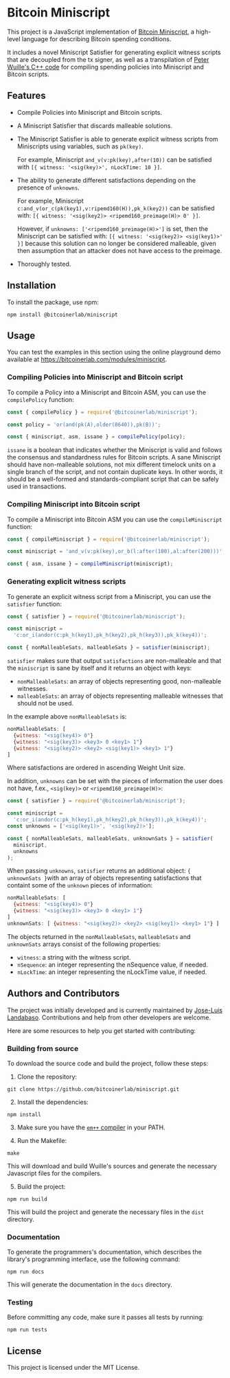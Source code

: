 # Bitcoin Miniscript

This project is a JavaScript implementation of [Bitcoin Miniscript](https://bitcoin.sipa.be/miniscript/), a high-level language for describing Bitcoin spending conditions.

It includes a novel Miniscript Satisfier for generating explicit witness scripts that are decoupled from the tx signer, as well as a transpilation of [Peter Wuille's C++ code](https://github.com/sipa/miniscript) for compiling spending policies into Miniscript and Bitcoin scripts.

## Features

- Compile Policies into Miniscript and Bitcoin scripts.
- A Miniscript Satisfier that discards malleable solutions.
- The Miniscript Satisfier is able to generate explicit witness scripts from Miniscripts using variables, such as `pk(key)`.

  For example, Miniscript `and_v(v:pk(key),after(10))` can be satisfied with `[{ witness: '<sig(key)>', nLockTime: 10 }]`.

- The ability to generate different satisfactions depending on the presence of `unknowns`.

  For example, Miniscript `c:and_v(or_c(pk(key1),v:ripemd160(H)),pk_k(key2))` can be satisfied with: `[{ witness: '<sig(key2)> <ripemd160_preimage(H)> 0' }]`.

  However, if `unknowns: ['<ripemd160_preimage(H)>']` is set, then the Miniscript can be satisfied with: `[{ witness: '<sig(key2)> <sig(key1)>' }]` because this solution can no longer be considered malleable, given then assumption that an attacker does not have access to the preimage.

- Thoroughly tested.

## Installation

To install the package, use npm:

```
npm install @bitcoinerlab/miniscript
```

## Usage

You can test the examples in this section using the online playground demo available at https://bitcoinerlab.com/modules/miniscript.

### Compiling Policies into Miniscript and Bitcoin script

To compile a Policy into a Miniscript and Bitcoin ASM, you can use the `compilePolicy` function:

```javascript
const { compilePolicy } = require('@bitcoinerlab/miniscript');

const policy = 'or(and(pk(A),older(8640)),pk(B))';

const { miniscript, asm, issane } = compilePolicy(policy);
```

`issane` is a boolean that indicates whether the Miniscript is valid and follows the consensus and standardness rules for Bitcoin scripts. A sane Miniscript should have non-malleable solutions, not mix different timelock units on a single branch of the script, and not contain duplicate keys. In other words, it should be a well-formed and standards-compliant script that can be safely used in transactions.

### Compiling Miniscript into Bitcoin script

To compile a Miniscript into Bitcoin ASM you can use the `compileMiniscript` function:

```javascript
const { compileMiniscript } = require('@bitcoinerlab/miniscript');

const miniscript = 'and_v(v:pk(key),or_b(l:after(100),al:after(200)))';

const { asm, issane } = compileMiniscript(miniscript);
```

### Generating explicit witness scripts

To generate an explicit witness script from a Miniscript, you can use the `satisfier` function:

```javascript
const { satisfier } = require('@bitcoinerlab/miniscript');

const miniscript =
  'c:or_i(andor(c:pk_h(key1),pk_h(key2),pk_h(key3)),pk_k(key4))';

const { nonMalleableSats, malleableSats } = satisfier(miniscript);
```

`satisfier` makes sure that output `satisfactions` are non-malleable and that the `miniscript` is sane by itself and it returns an object with keys:

- `nonMalleableSats`: an array of objects representing good, non-malleable witnesses.
- `malleableSats`: an array of objects representing malleable witnesses that should not be used.

In the example above `nonMalleableSats` is:

```javascript
nonMalleableSats: [
  {witness: "<sig(key4)> 0"}
  {witness: "<sig(key3)> <key3> 0 <key1> 1"}
  {witness: "<sig(key2)> <key2> <sig(key1)> <key1> 1"}
]
```

Where satisfactions are ordered in ascending Weight Unit size.

In addition, `unknowns` can be set with the pieces of information the user does not have, f.ex., `<sig(key)>` or `<ripemd160_preimage(H)>`:

```javascript
const { satisfier } = require('@bitcoinerlab/miniscript');

const miniscript =
  'c:or_i(andor(c:pk_h(key1),pk_h(key2),pk_h(key3)),pk_k(key4))';
const unknowns = ['<sig(key1)>', '<sig(key2)>'];

const { nonMalleableSats, malleableSats, unknownSats } = satisfier(
  miniscript,
  unknowns
);
```

When passing `unknowns`, `satisfier` returns an additional object: `{ unknownSats }`with an array of objects representing satisfactions that containt some of the `unknown` pieces of information:

```javascript
nonMalleableSats: [
  {witness: "<sig(key4)> 0"}
  {witness: "<sig(key3)> <key3> 0 <key1> 1"}
]
unknownSats: [ {witness: "<sig(key2)> <key2> <sig(key1)> <key1> 1"} ]
```

The objects returned in the `nonMalleableSats`, `malleableSats` and `unknownSats` arrays consist of the following properties:

- `witness`: a string with the witness script.
- `nSequence`: an integer representing the nSequence value, if needed.
- `nLockTime`: an integer representing the nLockTime value, if needed.

## Authors and Contributors

The project was initially developed and is currently maintained by [Jose-Luis Landabaso](https://github.com/landabaso). Contributions and help from other developers are welcome.

Here are some resources to help you get started with contributing:

### Building from source

To download the source code and build the project, follow these steps:

1. Clone the repository:

```
git clone https://github.com/bitcoinerlab/miniscript.git
```

2. Install the dependencies:

```
npm install
```

3. Make sure you have the [`em++` compiler](https://emscripten.org/) in your PATH.

4. Run the Makefile:

```
make
```

This will download and build Wuille's sources and generate the necessary Javascript files for the compilers.

5. Build the project:

```
npm run build
```

This will build the project and generate the necessary files in the `dist` directory.

### Documentation

To generate the programmers's documentation, which describes the library's programming interface, use the following command:

```
npm run docs
```

This will generate the documentation in the `docs` directory.

### Testing

Before committing any code, make sure it passes all tests by running:

```
npm run tests
```

## License

This project is licensed under the MIT License.
